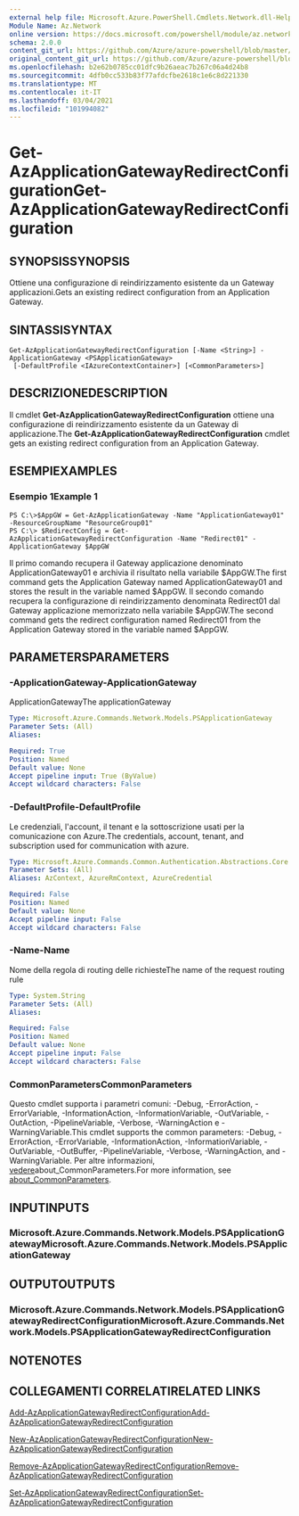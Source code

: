 ```yaml
---
external help file: Microsoft.Azure.PowerShell.Cmdlets.Network.dll-Help.xml
Module Name: Az.Network
online version: https://docs.microsoft.com/powershell/module/az.network/get-azapplicationgatewayredirectconfiguration
schema: 2.0.0
content_git_url: https://github.com/Azure/azure-powershell/blob/master/src/Network/Network/help/Get-AzApplicationGatewayRedirectConfiguration.md
original_content_git_url: https://github.com/Azure/azure-powershell/blob/master/src/Network/Network/help/Get-AzApplicationGatewayRedirectConfiguration.md
ms.openlocfilehash: b2e62b0785cc01dfc9b26aeac7b267c06a4d24b8
ms.sourcegitcommit: 4dfb0cc533b83f77afdcfbe2618c1e6c8d221330
ms.translationtype: MT
ms.contentlocale: it-IT
ms.lasthandoff: 03/04/2021
ms.locfileid: "101994082"
---
```

# <span data-ttu-id="26546-101">Get-AzApplicationGatewayRedirectConfiguration</span><span class="sxs-lookup"><span data-stu-id="26546-101">Get-AzApplicationGatewayRedirectConfiguration</span></span>

## <span data-ttu-id="26546-102">SYNOPSIS</span><span class="sxs-lookup"><span data-stu-id="26546-102">SYNOPSIS</span></span>
<span data-ttu-id="26546-103">Ottiene una configurazione di reindirizzamento esistente da un Gateway applicazioni.</span><span class="sxs-lookup"><span data-stu-id="26546-103">Gets an existing redirect configuration from an Application Gateway.</span></span>

## <span data-ttu-id="26546-104">SINTASSI</span><span class="sxs-lookup"><span data-stu-id="26546-104">SYNTAX</span></span>

```
Get-AzApplicationGatewayRedirectConfiguration [-Name <String>] -ApplicationGateway <PSApplicationGateway>
 [-DefaultProfile <IAzureContextContainer>] [<CommonParameters>]
```

## <span data-ttu-id="26546-105">DESCRIZIONE</span><span class="sxs-lookup"><span data-stu-id="26546-105">DESCRIPTION</span></span>
<span data-ttu-id="26546-106">Il cmdlet **Get-AzApplicationGatewayRedirectConfiguration** ottiene una configurazione di reindirizzamento esistente da un Gateway di applicazione.</span><span class="sxs-lookup"><span data-stu-id="26546-106">The **Get-AzApplicationGatewayRedirectConfiguration** cmdlet gets an existing redirect configuration from an Application Gateway.</span></span>

## <span data-ttu-id="26546-107">ESEMPI</span><span class="sxs-lookup"><span data-stu-id="26546-107">EXAMPLES</span></span>

### <span data-ttu-id="26546-108">Esempio 1</span><span class="sxs-lookup"><span data-stu-id="26546-108">Example 1</span></span>
```
PS C:\>$AppGW = Get-AzApplicationGateway -Name "ApplicationGateway01" -ResourceGroupName "ResourceGroup01"
PS C:\> $RedirectConfig = Get-AzApplicationGatewayRedirectConfiguration -Name "Redirect01" -ApplicationGateway $AppGW
```

<span data-ttu-id="26546-109">Il primo comando recupera il Gateway applicazione denominato ApplicationGateway01 e archivia il risultato nella variabile $AppGW.</span><span class="sxs-lookup"><span data-stu-id="26546-109">The first command gets the Application Gateway named ApplicationGateway01 and stores the result in the variable named $AppGW.</span></span>
<span data-ttu-id="26546-110">Il secondo comando recupera la configurazione di reindirizzamento denominata Redirect01 dal Gateway applicazione memorizzato nella variabile $AppGW.</span><span class="sxs-lookup"><span data-stu-id="26546-110">The second command gets the redirect configuration named Redirect01 from the Application Gateway stored in the variable named $AppGW.</span></span>

## <span data-ttu-id="26546-111">PARAMETERS</span><span class="sxs-lookup"><span data-stu-id="26546-111">PARAMETERS</span></span>

### <span data-ttu-id="26546-112">-ApplicationGateway</span><span class="sxs-lookup"><span data-stu-id="26546-112">-ApplicationGateway</span></span>
<span data-ttu-id="26546-113">ApplicationGateway</span><span class="sxs-lookup"><span data-stu-id="26546-113">The applicationGateway</span></span>

```yaml
Type: Microsoft.Azure.Commands.Network.Models.PSApplicationGateway
Parameter Sets: (All)
Aliases:

Required: True
Position: Named
Default value: None
Accept pipeline input: True (ByValue)
Accept wildcard characters: False
```

### <span data-ttu-id="26546-114">-DefaultProfile</span><span class="sxs-lookup"><span data-stu-id="26546-114">-DefaultProfile</span></span>
<span data-ttu-id="26546-115">Le credenziali, l'account, il tenant e la sottoscrizione usati per la comunicazione con Azure.</span><span class="sxs-lookup"><span data-stu-id="26546-115">The credentials, account, tenant, and subscription used for communication with azure.</span></span>

```yaml
Type: Microsoft.Azure.Commands.Common.Authentication.Abstractions.Core.IAzureContextContainer
Parameter Sets: (All)
Aliases: AzContext, AzureRmContext, AzureCredential

Required: False
Position: Named
Default value: None
Accept pipeline input: False
Accept wildcard characters: False
```

### <span data-ttu-id="26546-116">-Name</span><span class="sxs-lookup"><span data-stu-id="26546-116">-Name</span></span>
<span data-ttu-id="26546-117">Nome della regola di routing delle richieste</span><span class="sxs-lookup"><span data-stu-id="26546-117">The name of the request routing rule</span></span>

```yaml
Type: System.String
Parameter Sets: (All)
Aliases:

Required: False
Position: Named
Default value: None
Accept pipeline input: False
Accept wildcard characters: False
```

### <span data-ttu-id="26546-118">CommonParameters</span><span class="sxs-lookup"><span data-stu-id="26546-118">CommonParameters</span></span>
<span data-ttu-id="26546-119">Questo cmdlet supporta i parametri comuni: -Debug, -ErrorAction, -ErrorVariable, -InformationAction, -InformationVariable, -OutVariable, -OutAction, -PipelineVariable, -Verbose, -WarningAction e -WarningVariable.</span><span class="sxs-lookup"><span data-stu-id="26546-119">This cmdlet supports the common parameters: -Debug, -ErrorAction, -ErrorVariable, -InformationAction, -InformationVariable, -OutVariable, -OutBuffer, -PipelineVariable, -Verbose, -WarningAction, and -WarningVariable.</span></span> <span data-ttu-id="26546-120">Per altre informazioni, [vedere](http://go.microsoft.com/fwlink/?LinkID=113216)about_CommonParameters.</span><span class="sxs-lookup"><span data-stu-id="26546-120">For more information, see [about_CommonParameters](http://go.microsoft.com/fwlink/?LinkID=113216).</span></span>

## <span data-ttu-id="26546-121">INPUT</span><span class="sxs-lookup"><span data-stu-id="26546-121">INPUTS</span></span>

### <span data-ttu-id="26546-122">Microsoft.Azure.Commands.Network.Models.PSApplicationGateway</span><span class="sxs-lookup"><span data-stu-id="26546-122">Microsoft.Azure.Commands.Network.Models.PSApplicationGateway</span></span>

## <span data-ttu-id="26546-123">OUTPUT</span><span class="sxs-lookup"><span data-stu-id="26546-123">OUTPUTS</span></span>

### <span data-ttu-id="26546-124">Microsoft.Azure.Commands.Network.Models.PSApplicationGatewayRedirectConfiguration</span><span class="sxs-lookup"><span data-stu-id="26546-124">Microsoft.Azure.Commands.Network.Models.PSApplicationGatewayRedirectConfiguration</span></span>

## <span data-ttu-id="26546-125">NOTE</span><span class="sxs-lookup"><span data-stu-id="26546-125">NOTES</span></span>

## <span data-ttu-id="26546-126">COLLEGAMENTI CORRELATI</span><span class="sxs-lookup"><span data-stu-id="26546-126">RELATED LINKS</span></span>

[<span data-ttu-id="26546-127">Add-AzApplicationGatewayRedirectConfiguration</span><span class="sxs-lookup"><span data-stu-id="26546-127">Add-AzApplicationGatewayRedirectConfiguration</span></span>](./Add-AzApplicationGatewayRedirectConfiguration.md)

[<span data-ttu-id="26546-128">New-AzApplicationGatewayRedirectConfiguration</span><span class="sxs-lookup"><span data-stu-id="26546-128">New-AzApplicationGatewayRedirectConfiguration</span></span>](./New-AzApplicationGatewayRedirectConfiguration.md)

[<span data-ttu-id="26546-129">Remove-AzApplicationGatewayRedirectConfiguration</span><span class="sxs-lookup"><span data-stu-id="26546-129">Remove-AzApplicationGatewayRedirectConfiguration</span></span>](./Remove-AzApplicationGatewayRedirectConfiguration.md)

[<span data-ttu-id="26546-130">Set-AzApplicationGatewayRedirectConfiguration</span><span class="sxs-lookup"><span data-stu-id="26546-130">Set-AzApplicationGatewayRedirectConfiguration</span></span>](./Set-AzApplicationGatewayRedirectConfiguration.md)
